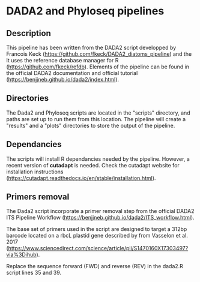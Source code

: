 # DADA2 and Phyloseq pipelines

## Description
This pipeline has been written from the DADA2 script developped by Francois Keck (https://github.com/fkeck/DADA2_diatoms_pipeline) and the 
It uses the reference database manager for R (https://github.com/fkeck/refdb). Elements of the pipeline can be found in the official DADA2 documentation and official tutorial (https://benjjneb.github.io/dada2/index.html). 

## Directories
The Dada2 and Phyloseq scripts are located in the "scripts" directory, and paths are set up to run them from this location.
The pipeline will create a "results" and a "plots" directories to store the output of the pipeline.

## Dependancies
The scripts will install R dependancies needed by the pipeline. However, a recent version of **cutadapt** is needed. Check the cutadapt website for installation instructions (https://cutadapt.readthedocs.io/en/stable/installation.html). 

## Primers removal
The Dada2 script incorporate a primer removal step from the official DADA2 ITS Pipeline Workflow (https://benjjneb.github.io/dada2/ITS_workflow.html). 

The base set of primers used in the script are designed to target a 312bp barcode located on a rbcL plastid gene described by from Vasselon et al. 2017 (https://www.sciencedirect.com/science/article/pii/S1470160X17303497?via%3Dihub).

Replace the sequence forward (FWD) and reverse (REV) in the dada2.R script lines 35 and 39.